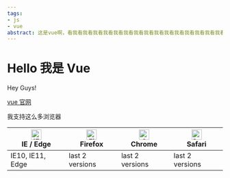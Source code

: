 ```yaml
---
tags:
- js
- vue
abstract: 这是vue啊，看我看我看我看我看我看我看我看我看我看我看我看我看我看我看我看我看我看我看我看我看我看我看我看我看我看我看我看我看我看我看我看我看我看我看我看我看我看我看我看我
---
```


# Hello 我是 Vue

<TagGroup/>

Hey Guys!

[vue 官网](https://cn.vuejs.org/)

我支持这么多浏览器

| <img src="https://raw.githubusercontent.com/alrra/browser-logos/master/src/edge/edge_48x48.png" alt="IE / Edge" width="24px" height="24px" /></br>IE / Edge | <img src="https://raw.githubusercontent.com/alrra/browser-logos/master/src/firefox/firefox_48x48.png" alt="Firefox" width="24px" height="24px" /></br>Firefox | <img src="https://raw.githubusercontent.com/alrra/browser-logos/master/src/chrome/chrome_48x48.png" alt="Chrome" width="24px" height="24px" /></br>Chrome | <img src="https://raw.githubusercontent.com/alrra/browser-logos/master/src/safari/safari_48x48.png" alt="Safari" width="24px" height="24px" /></br>Safari |
| --------- | --------- | --------- | --------- |
| IE10, IE11, Edge| last 2 versions| last 2 versions| last 2 versions

<Gitalk/>